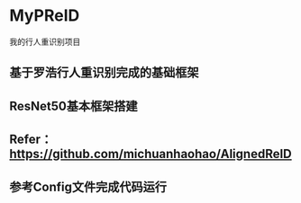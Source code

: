 # MyPReID
我的行人重识别项目
## 基于罗浩行人重识别完成的基础框架
## ResNet50基本框架搭建
## Refer：https://github.com/michuanhaohao/AlignedReID
## 参考Config文件完成代码运行
